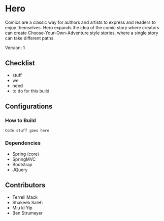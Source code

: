 # Hero

Comics are a classic way for authors and artists to express and readers to enjoy themselves. Hero expands the idea of the comic story where creators can create Choose-Your-Own-Adventure style stories, where a single story can take different paths.

Version: 1
## Checklist
* stuff
* we
* need
* to do for this build

## Configurations

### How to Build
```
Code stuff goes here
```

### Dependencies
* Spring (core)
* SpringMVC
* Bootstrap
* JQuery

## Contributors
* Terrell Mack
* Shakeeb Saleh
* Miu ki Yip
* Ben Strumeyer
